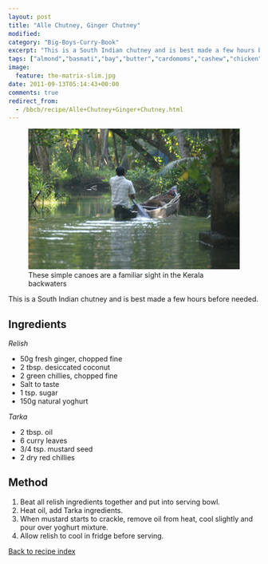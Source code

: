 ```yaml
---
layout: post
title: "Alle Chutney, Ginger Chutney"
modified:
category: "Big-Boys-Curry-Book"
excerpt: "This is a South Indian chutney and is best made a few hours before needed"
tags: ["almond","basmati","bay","butter","cardomoms","cashew","chicken","cinnamon","cloves","cumin","ghee","lamb","mace","nuts","pepper","rice","saffron","turmeric"]
image:
  feature: the-matrix-slim.jpg
date: 2011-09-13T05:14:43+00:00
comments: true
redirect_from: 
  - /bbcb/recipe/Alle+Chutney+Ginger+Chutney.html
---
```


<figure>
	<a href="/images/bbcb/pict2273.jpg" alt="Kerala, India" title="Kerala, India &#169; Ashley Kitson 12/09/2011"><img src="/images/bbcb/pict2273.jpg"/></a>
	<figcaption>These simple canoes are a familiar sight in the Kerala backwaters</figcaption>
</figure>

This is a South Indian chutney and is best made a few hours before needed.

        
## Ingredients
        
<p><em>Relish</em></p><ul><li>50g fresh ginger, chopped fine</li><li>2 tbsp. desiccated coconut</li><li>2 green chillies, chopped fine</li><li>Salt to taste</li><li>1 tsp. sugar</li><li>150g natural yoghurt</li></ul>
<p><em>Tarka</em></p><ul><li>2 tbsp. oil</li><li>6 curry leaves</li><li>3/4 tsp. mustard seed</li><li>2 dry red chillies</li></ul>
        
## Method

<ol><li>Beat all relish ingredients together and put into serving bowl.</li><li>Heat oil, add Tarka ingredients.</li><li>When mustard starts to crackle, remove oil from heat, cool slightly and pour over yoghurt mixture.</li><li>Allow relish to cool in fridge before serving.</li></ol>   

<a href="/bbcb">Back to recipe index</a>      